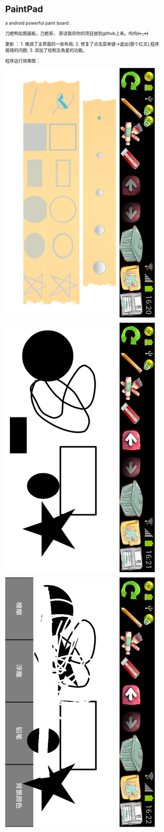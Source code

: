 PaintPad
========

a android powerful paint board . 


刀疤鸭绘图画板，刀疤哥， 原谅我将你的项目放到github上来。呜呜~~~~(>_<)~~~~ 

更新 ： 1. 微调了主界面的一些布局;
       2. 修复了点击菜单键->退出(那个红叉),程序报错的问题;
       3. 添加了绘制五角星的功能。


程序运行效果图：



![效果图](http://github.com/likebamboo/PaintPad/raw/master/images/paint_1.png)


![效果图](http://github.com/likebamboo/PaintPad/raw/master/images/paint_2.png)


![效果图](http://github.com/likebamboo/PaintPad/raw/master/images/paint_3.png)

